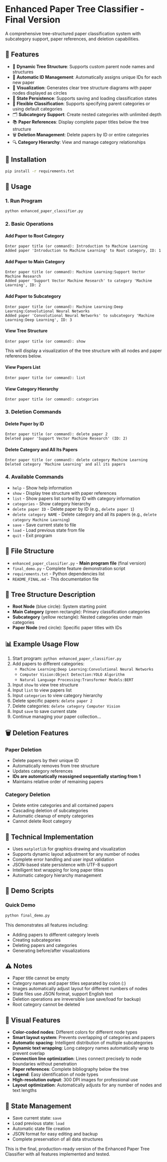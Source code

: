 # Enhanced Paper Tree Classifier - Final Version

A comprehensive tree-structured paper classification system with subcategory support, paper references, and deletion capabilities.

## 🌟 Features

- 🌳 **Dynamic Tree Structure**: Supports custom parent node names and structures
- 📝 **Automatic ID Management**: Automatically assigns unique IDs for each new paper
- 🎨 **Visualization**: Generates clear tree structure diagrams with paper nodes displayed as circles
- 💾 **State Persistence**: Supports saving and loading classification states
- 🔄 **Flexible Classification**: Supports specifying parent categories or using default categories
- 🗂️ **Subcategory Support**: Create nested categories with unlimited depth
- 📚 **Paper References**: Display complete paper titles below the tree structure
- 🗑️ **Deletion Management**: Delete papers by ID or entire categories
- 🔍 **Category Hierarchy**: View and manage category relationships

## 🚀 Installation

```bash
pip install -r requirements.txt
```

## 📖 Usage

### 1. Run Program

```bash
python enhanced_paper_classifier.py
```

### 2. Basic Operations

#### Add Paper to Root Category
```
Enter paper title (or command): Introduction to Machine Learning
Added paper 'Introduction to Machine Learning' to Root category, ID: 1
```

#### Add Paper to Main Category
```
Enter paper title (or command): Machine Learning:Support Vector Machine Research
Added paper 'Support Vector Machine Research' to category 'Machine Learning', ID: 2
```

#### Add Paper to Subcategory
```
Enter paper title (or command): Machine Learning:Deep Learning:Convolutional Neural Networks
Added paper 'Convolutional Neural Networks' to subcategory 'Machine Learning:Deep Learning', ID: 3
```

#### View Tree Structure
```
Enter paper title (or command): show
```
This will display a visualization of the tree structure with all nodes and paper references below.

#### View Papers List
```
Enter paper title (or command): list
```

#### View Category Hierarchy
```
Enter paper title (or command): categories
```

### 3. Deletion Commands

#### Delete Paper by ID
```
Enter paper title (or command): delete paper 2
Deleted paper 'Support Vector Machine Research' (ID: 2)
```

#### Delete Category and All Its Papers
```
Enter paper title (or command): delete category Machine Learning
Deleted category 'Machine Learning' and all its papers
```

### 4. Available Commands

- `help` - Show help information
- `show` - Display tree structure with paper references
- `list` - Show papers list sorted by ID with category information
- `categories` - Show category hierarchy
- `delete paper ID` - Delete paper by ID (e.g., `delete paper 1`)
- `delete category NAME` - Delete category and all its papers (e.g., `delete category Machine Learning`)
- `save` - Save current state to file
- `load` - Load previous state from file
- `quit` - Exit program

## 🎯 File Structure

- `enhanced_paper_classifier.py` - **Main program file** (final version)
- `final_demo.py` - Complete feature demonstration script
- `requirements.txt` - Python dependencies list
- `README_FINAL.md` - This documentation file

## 🌳 Tree Structure Description

- **Root Node** (blue circle): System starting point
- **Main Category** (green rectangle): Primary classification categories
- **Subcategory** (yellow rectangle): Nested categories under main categories
- **Paper Node** (red circle): Specific paper titles with IDs

## 📊 Example Usage Flow

1. Start program: `python enhanced_paper_classifier.py`
2. Add papers to different categories:
   - `Machine Learning:Deep Learning:Convolutional Neural Networks`
   - `Computer Vision:Object Detection:YOLO Algorithm`
   - `Natural Language Processing:Transformer Models:BERT`
3. Input `show` to view tree structure
4. Input `list` to view papers list
5. Input `categories` to view category hierarchy
6. Delete specific papers: `delete paper 2`
7. Delete categories: `delete category Computer Vision`
8. Input `save` to save current state
9. Continue managing your paper collection...

## 🗑️ Deletion Features

### Paper Deletion
- Delete papers by their unique ID
- Automatically removes from tree structure
- Updates category references
- **IDs are automatically reassigned sequentially starting from 1**
- Maintains relative order of remaining papers

### Category Deletion
- Delete entire categories and all contained papers
- Cascading deletion of subcategories
- Automatic cleanup of empty categories
- Cannot delete Root category

## 🔧 Technical Implementation

- Uses `matplotlib` for graphics drawing and visualization
- Supports dynamic layout adjustment for any number of nodes
- Complete error handling and user input validation
- JSON-based state persistence with UTF-8 support
- Intelligent text wrapping for long paper titles
- Automatic category hierarchy management

## 📱 Demo Scripts

### Quick Demo
```bash
python final_demo.py
```
This demonstrates all features including:
- Adding papers to different category levels
- Creating subcategories
- Deleting papers and categories
- Generating before/after visualizations

## ⚠️ Notes

- Paper title cannot be empty
- Category names and paper titles separated by colon (:)
- Images automatically adjust layout for different numbers of nodes
- State files use JSON format, support English text
- Deletion operations are irreversible (use save/load for backup)
- Root category cannot be deleted

## 🎨 Visual Features

- **Color-coded nodes**: Different colors for different node types
- **Smart layout system**: Prevents overlapping of categories and papers
- **Automatic spacing**: Intelligent distribution of multiple subcategories
- **Dynamic text wrapping**: Long category names automatically wrap to prevent overlap
- **Connection line optimization**: Lines connect precisely to node boundaries without penetration
- **Paper references**: Complete bibliography below the tree
- **Legend**: Easy identification of node types
- **High-resolution output**: 300 DPI images for professional use
- **Layout optimization**: Automatically adjusts for any number of nodes and text lengths

## 🔄 State Management

- Save current state: `save`
- Load previous state: `load`
- Automatic state file creation
- JSON format for easy editing and backup
- Complete preservation of all data structures

This is the final, production-ready version of the Enhanced Paper Tree Classifier with all features implemented and tested.
